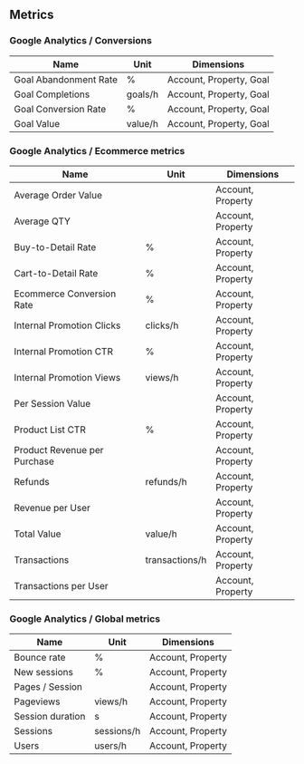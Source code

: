 ## Metrics

### Google Analytics / Conversions 

| Name | Unit | Dimensions |
|------|------|------------|
| Goal Abandonment Rate | % | Account, Property, Goal |
| Goal Completions | goals/h | Account, Property, Goal |
| Goal Conversion Rate | % | Account, Property, Goal |
| Goal Value | value/h | Account, Property, Goal |

### Google Analytics / Ecommerce metrics 

| Name | Unit | Dimensions |
|------|------|------------|
| Average Order Value |  | Account, Property |
| Average QTY |  | Account, Property |
| Buy-to-Detail Rate | % | Account, Property |
| Cart-to-Detail Rate | % | Account, Property |
| Ecommerce Conversion Rate | % | Account, Property |
| Internal Promotion Clicks | clicks/h | Account, Property |
| Internal Promotion CTR | % | Account, Property |
| Internal Promotion Views | views/h | Account, Property |
| Per Session Value |  | Account, Property |
| Product List CTR | % | Account, Property |
| Product Revenue per Purchase |  | Account, Property |
| Refunds | refunds/h | Account, Property |
| Revenue per User |  | Account, Property |
| Total Value | value/h | Account, Property |
| Transactions | transactions/h | Account, Property |
| Transactions per User |  | Account, Property |

### Google Analytics / Global metrics 

| Name | Unit | Dimensions |
|------|------|------------|
| Bounce rate | % | Account, Property |
| New sessions | % | Account, Property |
| Pages / Session |  | Account, Property |
| Pageviews | views/h | Account, Property |
| Session duration | s | Account, Property |
| Sessions | sessions/h | Account, Property |
| Users | users/h | Account, Property |

